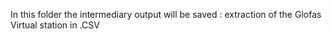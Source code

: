 In this folder the intermediary output will be saved : extraction of the Glofas Virtual station in .CSV
